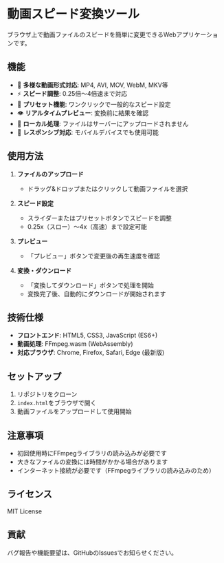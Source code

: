 # 動画スピード変換ツール

ブラウザ上で動画ファイルのスピードを簡単に変更できるWebアプリケーションです。

## 機能

- 📁 **多様な動画形式対応**: MP4, AVI, MOV, WebM, MKV等
- ⚡ **スピード調整**: 0.25倍〜4倍速まで対応
- 🎯 **プリセット機能**: ワンクリックで一般的なスピード設定
- 👁️ **リアルタイムプレビュー**: 変換前に結果を確認
- 💾 **ローカル処理**: ファイルはサーバーにアップロードされません
- 📱 **レスポンシブ対応**: モバイルデバイスでも使用可能

## 使用方法

1. **ファイルのアップロード**
   - ドラッグ&ドロップまたはクリックして動画ファイルを選択

2. **スピード設定**
   - スライダーまたはプリセットボタンでスピードを調整
   - 0.25x（スロー）〜4x（高速）まで設定可能

3. **プレビュー**
   - 「プレビュー」ボタンで変更後の再生速度を確認

4. **変換・ダウンロード**
   - 「変換してダウンロード」ボタンで処理を開始
   - 変換完了後、自動的にダウンロードが開始されます

## 技術仕様

- **フロントエンド**: HTML5, CSS3, JavaScript (ES6+)
- **動画処理**: FFmpeg.wasm (WebAssembly)
- **対応ブラウザ**: Chrome, Firefox, Safari, Edge (最新版)

## セットアップ

1. リポジトリをクローン
2. `index.html`をブラウザで開く
3. 動画ファイルをアップロードして使用開始

## 注意事項

- 初回使用時にFFmpegライブラリの読み込みが必要です
- 大きなファイルの変換には時間がかかる場合があります
- インターネット接続が必要です（FFmpegライブラリの読み込みのため）

## ライセンス

MIT License

## 貢献

バグ報告や機能要望は、GitHubのIssuesでお知らせください。